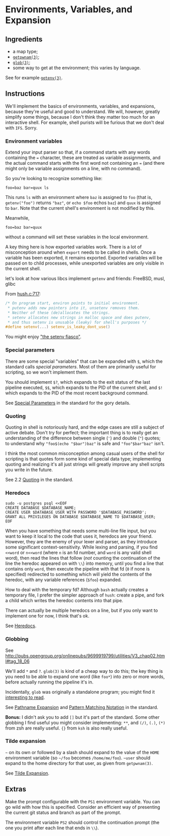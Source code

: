 # Environments, Variables, and Expansion

## Ingredients

 - a map type;
 - [`getpwnam(3)`](http://pubs.opengroup.org/onlinepubs/9699919799/functions/getpwnam.html);
 - [`glob(3)`](http://pubs.opengroup.org/onlinepubs/9699919799/functions/glob.html);
 - some way to get at the environment; this varies by language.

See for example
[`getenv(3)`](http://pubs.opengroup.org/onlinepubs/9699919799/functions/getenv.html).

## Instructions

We'll implement the basics of environments, variables, and expansions,
because they're useful and good to understand.  We will, however,
greatly simplify some things, because I don't think they matter too
much for an interactive shell.  For example, shell purists will be
furious that we don't deal with `IFS`.  Sorry.

### Environment variables

Extend your input parser so that, if a command starts with any words
containing the `=` character, these are treated as variable
assignments, and the actual command starts with the first word not
containing an `=` (and there might only be variable assignments on a
line, with no command).

So you're looking to recognize something like:
```
foo=baz bar=quux ls
```

This runs `ls` with an environment where `baz` is assigned to `foo`
(that is, `getenv("foo")` returns `"baz"`, or `echo $foo` echos `baz`)
and `quux` is assigned to `bar`.  Note that the current shell's
environment is not modified by this.

Meanwhile,
```
foo=baz bar=quux
```
without a command will set these variables in the local environment.

A key thing here is how exported variables work.  There is a lot of
misconception around when `export` needs to be called in shells.  Once
a variable has been exported, it remains exported.  Exported variables
will be passed on to child processes, while unexported variables are
only visible in the current shell.

let's look at how various libcs implement `getenv` and friends:
FreeBSD, musl, glibc

From [hush.c:717](https://git.busybox.net/busybox/tree/shell/hush.c#n717):

```c
/* On program start, environ points to initial environment.
 * putenv adds new pointers into it, unsetenv removes them.
 * Neither of these (de)allocates the strings.
 * setenv allocates new strings in malloc space and does putenv,
 * and thus setenv is unusable (leaky) for shell's purposes */
#define setenv(...) setenv_is_leaky_dont_use()
```

You might enjoy ["the setenv fiasco"].

### Special parameters

There are some special "variables" that can be expanded with `$`,
which the standard calls *special parameters*.  Most of them are
primarily useful for scripting, so we won't implement them.

You should implement `$?`, which expands to the exit status of the
last pipeline executed, `$$`, which expands to the PID of the current
shell, and `$!` which expands to the PID of the most recent background
command.

See [Special Parameters] in the standard for the gory details.

[Special Parameters]: http://pubs.opengroup.org/onlinepubs/9699919799/utilities/V3_chap02.html#tag_18_05_02


### Quoting

Quoting in shell is notoriously hard, and the edge cases are still a
subject of active debate.  Don't try for perfect; the important thing
is to really get an understanding of the difference between single
(`'`) and double (`"`) quotes; to understand why `"foo$(echo
"$bar")baz"` is safe and `"foo"$bar"baz"` isn't.

I think the most common misconception among casual users of the shell
for scripting is that quotes form some kind of special data type;
implementing quoting and realizing it's all just strings will greatly
improve any shell scripts you write in the future.

See 2.2 [Quoting] in the standard.

[Quoting]: http://pubs.opengroup.org/onlinepubs/9699919799/utilities/V3_chap02.html#tag_18_02

### Heredocs

```shell
sudo -u postgres psql <<EOF
CREATE DATABASE $DATABASE_NAME;
CREATE USER $DATABASE_USER WITH PASSWORD '$DATABASE_PASSWORD';
GRANT ALL PRIVILEGES ON DATABASE $DATABASE_NAME TO $DATABASE_USER;
EOF
```

When you have something that needs some multi-line file input, but you
want to keep it local to the code that uses it, heredocs are your
friend.  However, they are the enemy of your lexer and parser, as they
introduce some significant context-sensitivity.  While lexing and
parsing, if you find `<<word` or `n<<word` (where `n` is an fd number,
and `word` is any valid shell word), then read the lines that follow
(*not* counting the continuation of the line the heredoc appeared on
with `\\`) into memory, until you find a line that contains only
`word`, then execute the pipeline with that fd (`0` if none is
specified) redirected to something which will yield the contents of
the heredoc, with any variable references (`$foo`) expanded.

How to deal with the temporary fd?  Although `bash` actually creates a
temporary file, I prefer the simpler approach of `hush`: create a
pipe, and fork a child which writes the heredoc contents into that
pipe.

There can actually be multiple heredocs on a line, but if you only
want to implement one for now, I think that's ok.

See [Heredocs].

[Heredocs]: http://pubs.opengroup.org/onlinepubs/9699919799/utilities/V3_chap02.html#tag_18_07_04

### Globbing

See http://pubs.opengroup.org/onlinepubs/9699919799/utilities/V3_chap02.html#tag_18_06

We'll add `*` and `?`.  `glob(3)` is kind of a cheap way to do this;
the key thing is you need to be able to expand one word (like `foo*`)
into zero or more words, before actually running the pipeline it's in.

Incidentally, `glob` was originally a standalone program; you might
find it [interesting to
read](https://github.com/dspinellis/unix-history-repo/blob/38371171d1ed457a43a9c8e7f2df5d596916209d/usr/source/s1/glob.c#L132-L137).

See [Pathname Expansion] and [Pattern Matching Notation] in the
standard.

[Pathname Expansion]: http://pubs.opengroup.org/onlinepubs/9699919799/utilities/V3_chap02.html#tag_18_06_06
[Pattern Matching Notation]: http://pubs.opengroup.org/onlinepubs/9699919799/utilities/V3_chap02.html#tag_18_13

**Bonus:** I didn't ask you to add `[]` but it's part of the standard.
Some other globbing I find useful you might consider implementing:
`**`, and `(/)`, `(.)`, `(*)` from zsh are really useful.  `{}` from
`ksh` is also really useful.

### Tilde expansion

`~` on its own or followed by a slash should expand to the value of
the `HOME` environment variable (so `~/foo` becomes `/home/me/foo`).
`~user` should expand to the home directory for that user, as given
from `getpwnam(3)`.

See [Tilde Expansion].

[Tilde Expansion]: http://pubs.opengroup.org/onlinepubs/9699919799/utilities/V3_chap02.html#tag_18_06_01

## Extras

Make the prompt configurable with the `PS1` environment variable.  You
can go wild with how this is specified.  Consider an efficient way of
presenting the current git status and branch as part of the prompt.

The environment variable `PS2` should control the continuation prompt
(the one you print after each line that ends in `\\`).

["the setenv fiasco"]: http://www.club.cc.cmu.edu/~cmccabe/blog_the_setenv_fiasco.html
